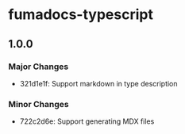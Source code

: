 # fumadocs-typescript

## 1.0.0

### Major Changes

- 321d1e1f: Support markdown in type description

### Minor Changes

- 722c2d6e: Support generating MDX files
